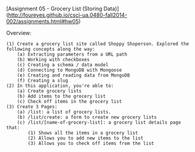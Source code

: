 [Assignment 05 - Grocery List (Storing Data)]
(http://foureyes.github.io/csci-ua.0480-fall2014-002/assignments.html#hw05)

Overview:

    (1) Create a grocery list site called Shoppy Shoperson. Explored the following concepts along the way:
        (a) Extracting parameters from a URL path
        (b) Working with checkboxes
        (c) Creating a schema / data model
        (d) Connecting to MongoDB with Mongoose
        (e) Creating and reading data from MongoDB
        (f) Creating a slug
    (2) In this application, you're able to:
        (a) Create grocery lists
        (b) Add items to the grocery list
        (c) Check off items in the grocery list
    (3) Create 3 Pages:
        (a) /list: a list of grocery lists.
        (b) /list/create: a form to create new grocery lists
        (c) /list/[name-of-grocery-list]: a grocery list details page that:
            (1) Shows all the items in a grocery list
            (2) Allows you to add new items to the list
            (3) Allows you to check off items from the list